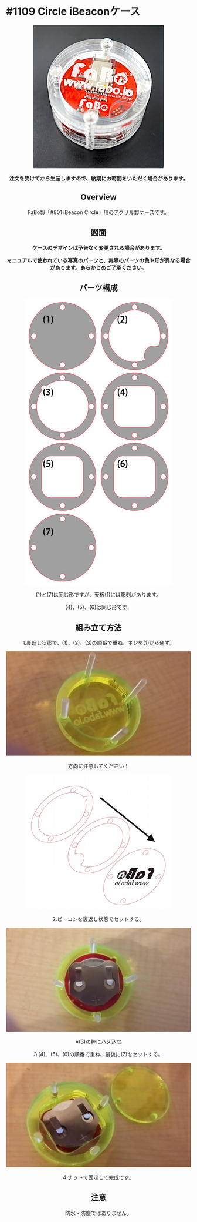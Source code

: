 # #1109 Circle iBeaconケース

<center>

![](./img/1109_case_ibeacon_circle.jpg)
<!--COLORME-->

**注文を受けてから生産しますので、納期にお時間をいただく場合があります。**

## Overview
FaBo製「#801 iBeacon Circle」用のアクリル製ケースです。

## 図面



**ケースのデザインは予告なく変更される場合があります。**

**マニュアルで使われている写真のパーツと、実際のパーツの色や形が異なる場合があります。あらかじめご了承ください。**

## パーツ構成

![](./img/circlebeacon_00.jpg)

(1)と(7)は同じ形ですが、天板(1)には彫刻があります。

(4)、(5)、(6)は同じ形です。

## 組み立て方法
1.裏返し状態で、(1)、(2)、(3)の順番で重ね、ネジを(1)から通す。

![](./img/circlebeacon_01.jpg)

方向に注意してください！

![](./img/circlebeacon_02.jpg)

2.ビーコンを裏返し状態でセットする。

![](./img/circlebeacon_03.jpg)

※(3)の枠にハメ込む

3.(4)、(5)、(6)の順番で重ね、最後に(7)をセットする。

![](./img/circlebeacon_04.jpg)

4.ナットで固定して完成です。

## 注意
防水・防塵ではありません。
